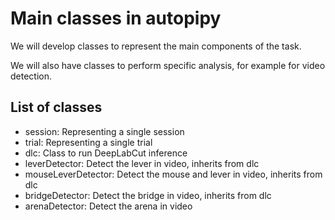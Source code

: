 # Main classes in autopipy

We will develop classes to represent the main components of the task.

We will also have classes to perform specific analysis, for example for video detection.

## List of classes

* session: Representing a single session
* trial: Representing a single trial
* dlc: Class to run DeepLabCut inference
* leverDetector: Detect the lever in video, inherits from dlc
* mouseLeverDetector: Detect the mouse and lever in video, inherits from dlc
* bridgeDetector: Detect the bridge in video, inherits from dlc
* arenaDetector: Detect the arena in video

